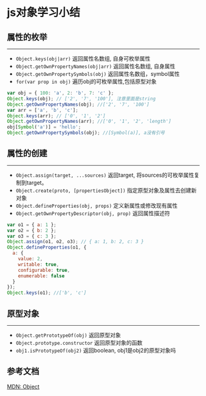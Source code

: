 # js对象学习小结

## 属性的枚举

---

- `Object.keys(obj|arr)` 返回属性名数组, 自身可枚举属性
- `Object.getOwnPropertyNames(obj|arr)` 返回属性名数组, 自身属性
- `Object.getOwnPropertySymbols(obj)` 返回属性名数组，symbol属性
- `for(var prop in obj)` 遍历obj的可枚举属性,包括原型对象

```js
var obj = { 100: 'a', 2: 'b', 7: 'c' };
Object.keys(obj); // ['2', '7', '100'], 注意里面是string
Object.getOwnPropertyNames(obj); //['2', '7', '100']
var arr = ['a', 'b', 'c'];
Object.keys(arr); // ['0', '1', '2']
Object.getOwnPropertyNames(arr); //['0', '1', '2', 'length']
obj[Symbol('a')] = 'hello';
Object.getOwnPropertySymbols(obj); //[Symbol(a)], a没有引号
```

## 属性的创建

---

- `Object.assign(target, ...sources)` 返回target, 将sources的可枚举属性复制到target。
- `Object.create(proto, [propertiesObject])` 指定原型对象及属性去创建新对象
- `Object.defineProperties(obj, props)` 定义新属性或修改现有属性
- `Object.getOwnPropertyDescriptor(obj, prop)` 返回属性描述符

```js
var o1 = { a: 1 };
var o2 = { b: 2 };
var o3 = { c: 3 };
Object.assign(o1, o2, o3); // { a: 1, b: 2, c: 3 }
Object.defineProperties(o1, {
  a: {
    value: 2,
    writable: true,
    configurable: true,
    enumerable: false
  }
});
Object.keys(o1); //['b', 'c']
```

## 原型对象

---

- `Object.getPrototypeOf(obj)` 返回原型对象
- `Object.prototype.constructor` 返回原型对象的函数
- `obj1.isPrototypeOf(obj2)` 返回boolean, obj1是obj2的原型对象吗

## 参考文档

[MDN: Object](https://developer.mozilla.org/zh-CN/docs/Web/JavaScript/Reference/Global_Objects/Object)</br>
